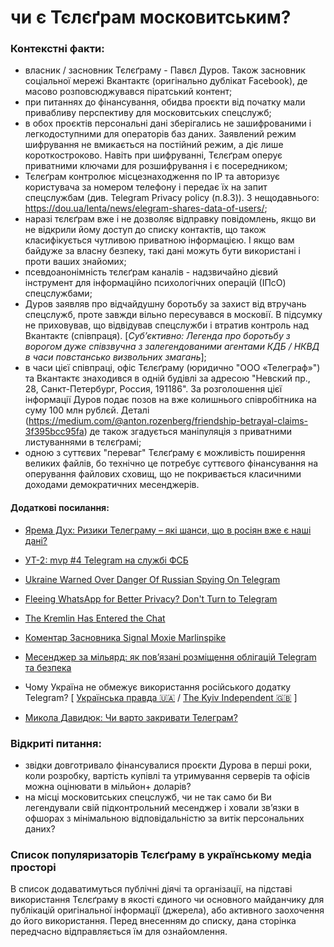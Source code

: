 # чи є Тєлєґрам московитським?

### Контекстні факти:
- власник / засновник Тєлєґраму - Павєл Дуров. Також засновник соціальної мережі Вкантактє (оригінально дублікат Facebook), де масово розповсюджувався піратський контент; 
- при питаннях до фінансування, обидва проєкти від початку мали привабливу перспективу для московитських спецслужб;
- в обох проєктів персональні дані зберігались не зашифрованими і легкодоступними для операторів баз даних. Заявлений режим шифрування не вмикається на постійний режим, а діє лише короткостроково. Навіть при шифруванні, Тєлєґрам оперує приватними ключами для розшифрування і є посередником;
- Тєлєґрам контролює місцезнаходження по IP та авторизує користувача за номером телефону і передає їх на запит спецслужбам (див. Telegram Privacy policy (п.8.3)). З нещодавнього: https://dou.ua/lenta/news/elegram-shares-data-of-users/;
- наразі тєлєґрам вже і не дозволяє відправку повідомлень, якщо ви не відкрили йому доступ до списку контактів, що також класифікується чутливою приватною інформацією. І якщо вам байдуже за власну безпеку, такі дані можуть бути використані і проти ваших знайомих;
- псевдоанонімність тєлєґрам каналів - надзвичайно дієвий інструмент для інформаційно психологічних операцій (ІПсО) спецслужбами;
- Дуров заявляв про відчайдушну боротьбу за захист від втручань спецслужб, проте завжди вільно пересувався в московії. В підсумку не приховував, що відвідував спецслужби і втратив контроль над Вкантактє (співпраця). [*Субʼєктивно: Легенда про боротьбу з ворогом дуже співзвучна з залегендованими агентами КДБ / НКВД в часи повстансько визвольних змагань*];
- в часи цієї співпраці, офіс Тєлєґраму (юридично "ООО «Телеграф»") та Вкантактє знаходився в одній будівлі за адресою "Невский пр., 28, Санкт-Петербург, Россия, 191186". За розголошення цієї інформації Дуров подає позов на вже колишнього співробітника на суму 100 млн рублєй. Деталі (https://medium.com/@anton.rozenberg/friendship-betrayal-claims-3f395bcc95fa) де також згадується маніпуляція з приватними листуваннями в тєлєґрамі;
- одною з суттєвих "переваг" Тєлєґраму є можливість поширення великих файлів, бо технічно це потребує суттєвого фінансування на оперування файлових сховищ, що не покривається класичними доходами демократичних месенджерів.

#### Додаткові посилання:
- [Ярема Дух: Ризики Телеграму – які шанси, що в росіян вже є наші дані?](https://www.youtube.com/watch?v=pSZXjpsYW4E)

- [УТ-2: mvp #4 Telegram на службі ФСБ](https://www.youtube.com/watch?v=11sfls7UgVk)

- [Ukraine Warned Over Danger Of Russian Spying On Telegram](https://www.forbes.com/sites/thomasbrewster/2022/02/25/ukraine-warned-over-danger-of-russian-spying-on-unencrypted-telegram/?sh=6d161473487f&fbclid=IwAR2Q7DiSQwMUURCTQHXer0JUEe5OANAH2jv1YwROBqgrcHYZv5trm_tQxWI)

- [Fleeing WhatsApp for Better Privacy? Don't Turn to Telegram](https://www.wired.com/story/telegram-encryption-whatsapp-settings/?fbclid=IwAR2JnKiynKckn2--QbPJ0Aet8DNHN9btqC3gKOLwqOtGW_A6Rkvo7lrpGc4)

- [The Kremlin Has Entered the Chat](https://www.wired.com/story/the-kremlin-has-entered-the-chat/?fbclid=IwAR2ZQZLPJlcdvOymKq0gIY3QUlPPw_-HwBn2PmyATMhZ4jS9Xvl4nKfEw6U)

- [Коментар Засновника Signal Moxie Marlinspike](https://twitter.com/moxie/status/1497001286444617746?s=20&t=xmq_UCCCMLw5jdl3SDqoHQ)

- [Месенджер за мільярд: як пов’язані розміщення облігацій Telegram та безпека](https://thepage.ua/ua/it/yak-povyazani-rozmishennya-obligacij-telegram-ta-bezpeka?fbclid=IwAR2674yjNdP5G8sE7BL57PZF_OH07fWUznYqJOCHDBlKiS7Idlt0swFc2GI)

- Чому Україна не обмежує використання російського додатку Telegram? [ [Українська правда 🇺🇦](https://www.pravda.com.ua/columns/2023/03/29/7395475/) / [The Kyiv Independent 🇬🇧](https://kyivindependent.com/yaroslav-azhnyuk-why-doesnt-ukraine-restrict-use-of-the-russian-telegram-app/?fbclid=IwAR0j-DujGN9x27cPFxvFVcOAVOFs6l78ajm5mm9I-hHf8F7KMO7rmR8wPKw) ]

- [Микола Давидюк: Чи варто закривати Телеграм?](https://www.youtube.com/watch?v=SAhfe0CgVek)

### Відкриті питання:
- звідки довготривало фінансувалися проєкти Дурова в перші роки, коли розробку, вартість купівлі та утримування серверів та офісів можна оцінювати в мільйон+ доларів?
- на місці московитських спецслужб, чи не так само би Ви легендували свій підконтрольний месенджер і ховали звʼязки в офшорах з мінімальною відповідальністю за витік персональних даних?

### Список популяризаторів Тєлєґраму в українському медіа просторі
В список додаватимуться публічні діячі та організації, на підставі використання Тєлєґраму в якості єдиного чи основного майданчику для публікацій оригінальної інформації (джерела), або активного заохочення до його використання. Перед внесенням до списку, дана сторінка передчасно відправляється їм для ознайомлення.
